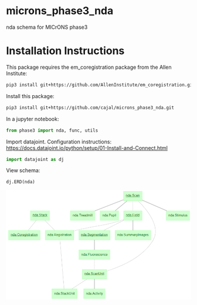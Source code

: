# microns_phase3_nda
nda schema for MICrONS phase3

# Installation Instructions
This package requires the em_coregistration package from the Allen Institute:

```bash
pip3 install git+https://github.com/AllenInstitute/em_coregistration.git@phase3
```

Install this package:

```bash
pip3 install git+https://github.com/cajal/microns_phase3_nda.git
```

In a jupyter notebook:

```python
from phase3 import nda, func, utils
```

Import datajoint. Configuration instructions: https://docs.datajoint.io/python/setup/01-Install-and-Connect.html

```python
import datajoint as dj
```

View schema:
```python
dj.ERD(nda)
```

![nda](images/nda_erd.png)